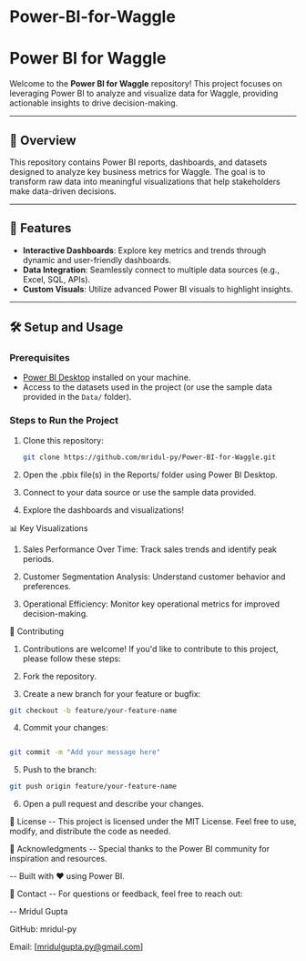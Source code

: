 # Power-BI-for-Waggle

# Power BI for Waggle

Welcome to the **Power BI for Waggle** repository! This project focuses on leveraging Power BI to analyze and visualize data for Waggle, providing actionable insights to drive decision-making.

---

## 📌 **Overview**
This repository contains Power BI reports, dashboards, and datasets designed to analyze key business metrics for Waggle. The goal is to transform raw data into meaningful visualizations that help stakeholders make data-driven decisions.

---

## 🚀 **Features**
- **Interactive Dashboards**: Explore key metrics and trends through dynamic and user-friendly dashboards.
- **Data Integration**: Seamlessly connect to multiple data sources (e.g., Excel, SQL, APIs).
- **Custom Visuals**: Utilize advanced Power BI visuals to highlight insights.

---


## 🛠️ **Setup and Usage**
### Prerequisites
- [Power BI Desktop](https://powerbi.microsoft.com/desktop/) installed on your machine.
- Access to the datasets used in the project (or use the sample data provided in the `Data/` folder).

### Steps to Run the Project
1. Clone this repository:
   ```bash
   git clone https://github.com/mridul-py/Power-BI-for-Waggle.git

2. Open the .pbix file(s) in the Reports/ folder using Power BI Desktop.

3. Connect to your data source or use the sample data provided.

4. Explore the dashboards and visualizations!

📊 Key Visualizations
1. Sales Performance Over Time: Track sales trends and identify peak periods.

2. Customer Segmentation Analysis: Understand customer behavior and preferences.

3. Operational Efficiency: Monitor key operational metrics for improved decision-making.

🤝 Contributing
1. Contributions are welcome! If you'd like to contribute to this project, please follow these steps:

2. Fork the repository.

3. Create a new branch for your feature or bugfix:
 ```bash
git checkout -b feature/your-feature-name
```
4. Commit your changes:
```bash

git commit -m "Add your message here"
```

5. Push to the branch:

```bash
git push origin feature/your-feature-name
```
6. Open a pull request and describe your changes.

📄 License
-- This project is licensed under the MIT License. Feel free to use, modify, and distribute the code as needed.

🙏 Acknowledgments
-- Special thanks to the Power BI community for inspiration and resources.

-- Built with ❤️ using Power BI.

📧 Contact
-- For questions or feedback, feel free to reach out:

-- Mridul Gupta

GitHub: mridul-py

Email: [mridulgupta.py@gmail.com]
